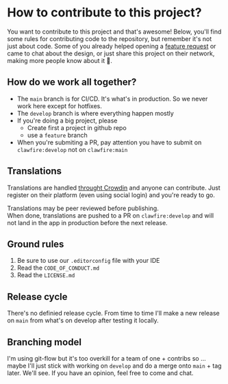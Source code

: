 # How to contribute to this project?
You want to contribute to this project and that's awesome! Below, you'll find some rules for contributing code to the repository, but remember it's not just about code. Some of you already helped opening a [feature request](https://github.com/clawfire/covid19-passbook-generator/issues/new?assignees=&labels=enhancement%2Ctriage&template=feature_request.yml&title=%5Bfeature+request%5D) or came to chat about the design, or just share this project on their network, making more people know about it 🥰. 

## How do we work all together?

- The `main` branch is for CI/CD. It's what's in production. So we never work here except for hotfixes.
- The `develop` branch is where everything happen mostly
- If you're doing a big project, please 
  - Create first a project in github repo
  - use a `feature` branch
- When you're submiting a PR, pay attention you have to submit on `clawfire:develop` not on `clawfire:main`

## Translations

Translations are handled [throught Crowdin](https://crowdin.com/project/covid19-passbook) and anyone can contribute. Just register on their platform (even using social login) and you're ready to go. 

Translations may be peer reviewed before publishing.  
When done, translations are pushed to a PR on `clawfire:develop` and will not land in the app in production before the next release.

## Ground rules

1. Be sure to use our `.editorconfig` file with your IDE
2. Read the `CODE_OF_CONDUCT.md`
3. Read the `LICENSE.md`

## Release cycle

There's no definied release cycle. From time to time I'll make a new release on `main` from what's on develop after testing it locally.

## Branching model

I'm using git-flow but it's too overkill for a team of one + contribs so ... maybe I'll just stick with working on `develop` and do a merge onto `main` + tag later. We'll see. If you have an opinion, feel free to come and chat.
